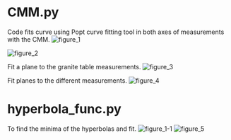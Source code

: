 # CMM.py

Code fits curve using Popt curve fitting tool in both axes of measurements with the CMM.
![figure_1](https://user-images.githubusercontent.com/30912225/39840163-644202de-53d6-11e8-9d2c-b3735df953b4.png)


![figure_2](https://user-images.githubusercontent.com/30912225/39840208-8607f19e-53d6-11e8-9e20-7d52fcad1ba4.png)

Fit a plane to the granite table measurements.
![figure_3](https://user-images.githubusercontent.com/30912225/39840210-88867eb8-53d6-11e8-995e-e432b8bce803.png)

Fit planes to the different measurements.
![figure_4](https://user-images.githubusercontent.com/30912225/39840214-8a7d80ea-53d6-11e8-802f-6d9deded88bf.png)

# hyperbola_func.py

To find the minima of the hyperbolas and fit.
![figure_1-1](https://user-images.githubusercontent.com/30912225/39840367-1ba74dc6-53d7-11e8-8d60-29faec7ba4dd.png)
![figure_5](https://user-images.githubusercontent.com/30912225/39840382-24f7ba0a-53d7-11e8-8c0c-2d5fedc7e9d4.png)

